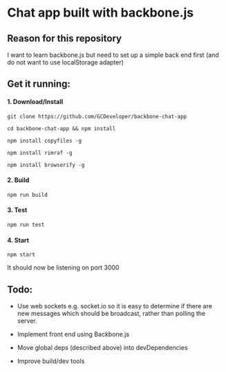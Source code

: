 # Chat app built with backbone.js

## Reason for this repository

I want to learn backbone.js but need to set up a simple back end first (and do not want to use localStorage adapter)

## Get it running:

#### 1. Download/Install

`git clone https://github.com/GCDeveloper/backbone-chat-app`

`cd backbone-chat-app && npm install`

`npm install copyfiles -g`

`npm install rimraf -g`

`npm install browserify -g`

#### 2. Build

`npm run build`

#### 3. Test

`npm run test`

#### 4. Start

`npm start`

It should now be listening on port 3000

## Todo:

* Use web sockets e.g. socket.io so it is easy to determine if there are new messages which should be broadcast, rather than polling the server.

* Implement front end using Backbone.js

* Move global deps (described above) into devDependencies

* Improve build/dev tools
